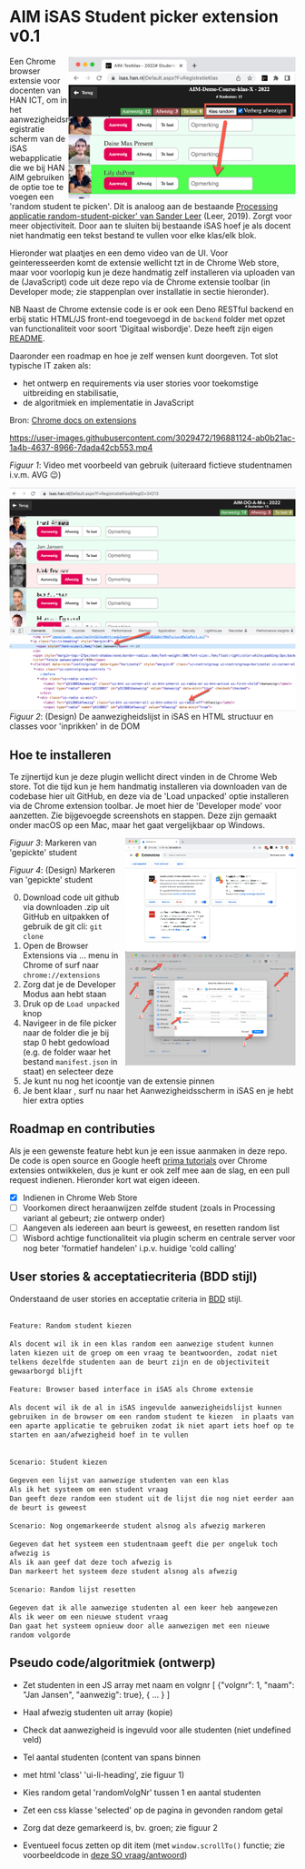 # AIM iSAS Student picker extension v0.1

<img src="plaatjes/screenshot-random-student-picker.png" alt="Structuur van HTML in iSAS" align="right" width="400">

Een Chrome browser extensie voor docenten van HAN ICT, om in het aanwezigheidsregistratie scherm van de iSAS webapplicatie die we bij HAN AIM gebruiken de optie toe te voegen een 'random student te picken'. Dit is analoog aan de bestaande [Processing applicatie random-student-picker' van Sander Leer](https://github.com/HANICA/select-random-student) (Leer, 2019). Zorgt voor meer objectiviteit. Door aan te sluiten bij bestaande iSAS hoef je als docent niet handmatig een tekst bestand te vullen voor elke klas/elk blok.

Hieronder wat plaatjes en een demo video van de UI. Voor geinteresseerden komt de extensie wellicht tzt in de Chrome Web store, maar voor voorlopig kun je deze handmatig zelf installeren via uploaden van de (JavaScript) code uit deze repo via de Chrome extensie toolbar (in Developer mode; zie stappenplan over installatie in sectie hieronder).

NB Naast de Chrome extensie code is er ook een Deno RESTful backend en erbij static HTML/JS front-end toegevoegd in de `backend` folder met opzet van functionaliteit voor soort 'Digitaal wisbordje'. Deze heeft zijn eigen [README](/backend).

Daaronder een roadmap en hoe je zelf wensen kunt doorgeven. Tot slot typische IT zaken als:

- het ontwerp en requirements via user stories voor toekomstige uitbreiding en stabilisatie,
- de algoritmiek en implementatie in JavaScript

Bron: [Chrome docs on extensions](https://developer.chrome.com/docs/extensions/mv3/getstarted/development-basics/)

https://user-images.githubusercontent.com/3029472/196881124-ab0b21ac-1a4b-4637-8966-7dada42cb553.mp4

*Figuur 1*: Video met voorbeeld van gebruik (uiteraard fictieve studentnamen i.v.m. AVG 😉)

<img src="plaatjes/html-structuur-classes.png" alt="Structuur van HTML in iSAS" align="right">

*Figuur 2*: (Design) De aanwezigheidslijst in iSAS en HTML structuur en classes voor 'inprikken' in de DOM

## Hoe te installeren

Te zijnertijd kun je deze plugin wellicht direct vinden in de Chrome Web store. Tot die tijd kun je hem handmatig installeren via downloaden van de codebase hier uit GitHub, en deze via de 'Load unpacked' optie installeren via de Chrome extension toolbar. Je moet hier de 'Developer mode' voor aanzetten. Zie bijgevoegde screenshots en stappen. Deze zijn gemaakt onder macOS op een Mac, maar het gaat vergelijkbaar op Windows.

<img src="plaatjes/chrome-extension-install.png" alt="" align="right" width="300">

*Figuur 3*: Markeren van 'gepickte' student

<img src="plaatjes/chrome-extension-select-manifest-folder.png" alt="Structuur van HTML in iSAS" align="right" width="300">

*Figuur 4*: (Design) Markeren van 'gepickte' student

0. Download code uit github via downloaden .zip uit GitHub en uitpakken of gebruik de git cli: `git clone`
1. Open de Browser Extensions via ... menu in Chrome of surf naar `chrome://extensions`
2. Zorg dat je de Developer Modus aan hebt staan
3. Druk op de `Load unpacked` knop
4. Navigeer in de file picker naar de folder die je bij stap 0 hebt gedowload (e.g. de folder waar het bestand `manifest.json` in staat) en selecteer deze
5. Je kunt nu nog het icoontje van de extensie pinnen
6. Je bent klaar , surf nu naar het Aanwezigheidsscherm in iSAS en je hebt hier extra opties

## Roadmap en contributies

Als je een gewenste feature hebt kun je een issue aanmaken in deze repo. De code is open source en Google heeft [prima tutorials](https://developer.chrome.com/docs/extensions/mv3/getstarted/) over Chrome extensies ontwikkelen, dus je kunt er ook zelf mee aan de slag, en een pull request indienen. Hieronder kort wat eigen ideeen.

- [X] Indienen in Chrome Web Store
- [ ] Voorkomen direct heraanwijzen zelfde student (zoals in Processing variant al gebeurt; zie ontwerp onder)
- [ ] Aangeven als iedereen aan beurt is geweest, en resetten random list
- [ ] Wisbord achtige functionaliteit via plugin scherm en centrale server voor nog beter 'formatief handelen' i.p.v. huidige 'cold calling'

## User stories & acceptatiecriteria (BDD stijl)

Onderstaand de user stories en acceptatie criteria in [BDD](https://cucumber.io/docs/gherkin/reference/) stijl.

```gherkin

Feature: Random student kiezen

Als docent wil ik in een klas random een aanwezige student kunnen laten kiezen uit de groep om een vraag te beantwoorden, zodat niet telkens dezelfde studenten aan de beurt zijn en de objectiviteit gewaarborgd blijft

Feature: Browser based interface in iSAS als Chrome extensie

Als docent wil ik de al in iSAS ingevulde aanwezigheidslijst kunnen gebruiken in de browser om een random student te kiezen  in plaats van een aparte applicatie te gebruiken zodat ik niet apart iets hoef op te starten en aan/afwezigheid hoef in te vullen


Scenario: Student kiezen

Gegeven een lijst van aanwezige studenten van een klas
Als ik het systeem om een student vraag
Dan geeft deze random een student uit de lijst die nog niet eerder aan de beurt is geweest

Scenario: Nog ongemarkeerde student alsnog als afwezig markeren

Gegeven dat het systeem een studentnaam geeft die per ongeluk toch afwezig is
Als ik aan geef dat deze toch afwezig is
Dan markeert het systeem deze student alsnog als afwezig

Scenario: Random lijst resetten

Gegeven dat ik alle aanwezige studenten al een keer heb aangewezen
Als ik weer om een nieuwe student vraag
Dan gaat het systeem opnieuw door alle aanwezigen met een nieuwe random volgorde
```

## Pseudo code/algoritmiek (ontwerp)

- Zet studenten in een JS array met naam en volgnr [ {"volgnr": 1, "naam": "Jan Jansen", "aanwezig": true}, { ... } ]
- Haal afwezig studenten uit array (kopie)
- Check dat aanwezigheid is ingevuld voor alle studenten (niet undefined veld)

- Tel aantal studenten (content van spans binnen <li> met html 'class' 'ui-li-heading', zie figuur 1)
- Kies random getal 'randomVolgNr' tussen 1 en aantal studenten
- Zet een css klasse 'selected' op de pagina in gevonden random getal
- Zorg dat deze gemarkeerd is, bv. groen; zie figuur 2
- Eventueel focus zetten op dit item (met `window.scrollTo()` functie; zie voorbeeldcode in [deze SO vraag/antwoord](https://stackoverflow.com/questions/17722497/scroll-smoothly-to-specific-element-on-page#answer-39494245))
